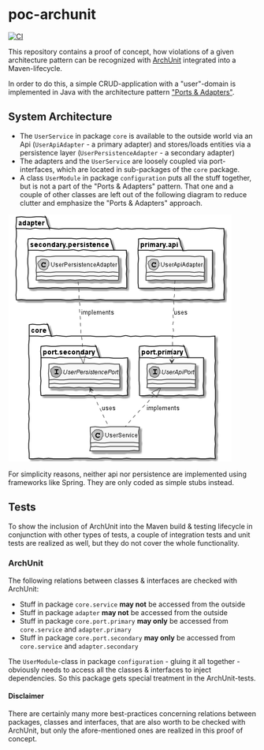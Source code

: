 # poc-archunit

[![CI](https://github.com/tinohertlein/poc-archunit/actions/workflows/ci.yml/badge.svg)](https://github.com/tinohertlein/poc-archunit/actions/workflows/ci.yml)

This repository contains a proof of concept, how violations of a given architecture pattern can be recognized
with [ArchUnit](https://www.archunit.org/) integrated into a Maven-lifecycle.

In order to do this, a simple CRUD-application with a "user"-domain is implemented in Java with the architecture
pattern ["Ports & Adapters"](https://medium.com/idealo-tech-blog/hexagonal-ports-adapters-architecture-e3617bcf00a0).

## System Architecture

* The `UserService` in package `core` is available to the outside world via an Api (`UserApiAdapter` - a primary
  adapter)
  and stores/loads entities via a persistence layer (`UserPersistenceAdapter` - a secondary adapter)
* The adapters and the `UserService`
  are loosely coupled via port-interfaces, which are located in sub-packages of the `core` package.
* A class `UserModule` in package `configuration` puts all the stuff together, but is not a part of the "Ports &
  Adapters" pattern. That one and a couple of other classes are left out of the following diagram to reduce clutter and
  emphasize the "Ports & Adapters" approach.

![image](docs/system.png)

For simplicity reasons, neither api nor persistence are implemented using frameworks like Spring. They are only coded as
simple stubs instead.

## Tests

To show the inclusion of ArchUnit into the Maven build & testing lifecycle in conjunction with other types of tests, a
couple of integration tests and unit tests are realized as well, but they do not cover the whole functionality.

### ArchUnit

The following relations between classes & interfaces are checked with ArchUnit:

* Stuff in package `core.service` **may not** be accessed from the outside
* Stuff in package `adapter` **may not** be accessed from the outside
* Stuff in package `core.port.primary` **may only** be accessed from `core.service` and `adapter.primary`
* Stuff in package `core.port.secondary` **may only** be accessed from `core.service` and `adapter.secondary`

The `UserModule`-class in package `configuration` - gluing it all together - obviously needs to access all the classes &
interfaces to inject dependencies. So this package gets special treatment in the ArchUnit-tests.

#### Disclaimer

There are certainly many more best-practices concerning relations between packages, classes and interfaces, that are
also worth to be checked with ArchUnit, but only the afore-mentioned ones are realized in this proof of concept.


